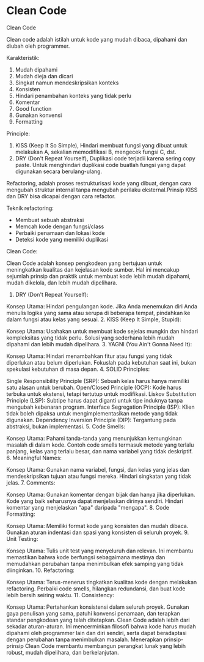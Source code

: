 # Clean Code

Clean Code

Clean code adalah istilah untuk kode yang mudah dibaca, dipahami dan diubah  oleh programmer. 

Karakteristik:
1. Mudah dipahami
2. Mudah dieja dan dicari
3. Singkat namun mendeskripsikan konteks
4. Konsisten
5. Hindari penambahan konteks yang tidak perlu
6. Komentar
7. Good function
8. Gunakan konvensi
9. Formatting

Principle:
1. KISS (Keep It So Simple), Hindari membuat fungsi yang dibuat untuk melakukan A, sekalian memodifikasi B, mengecek fungsi C, dst.
2. DRY (Don't Repeat Yourself), Duplikasi code terjadii karena sering copy paste. Untuk menghindari duplikasi code buatlah fungsi yang dapat digunakan secara berulang-ulang.

Refactoring, adalah proses restrukturisasi kode yang dibuat, dengan cara mengubah struktur internal tanpa mengubah perilaku eksternal.Prinsip KISS dan DRY bisa dicapai dengan cara refactor.

Teknik refactoring:

- Membuat sebuah abstraksi
- Memcah kode dengan fungsi/class
- Perbaiki penamaan dan lokasi kode
- Deteksi kode yang memiliki duplikasi

Clean Code:

Clean Code adalah konsep pengkodean yang bertujuan untuk meningkatkan kualitas dan kejelasan kode sumber. Hal ini mencakup sejumlah prinsip dan praktik untuk membuat kode lebih mudah dipahami, mudah dikelola, dan lebih mudah dipelihara.

1. DRY (Don't Repeat Yourself):

Konsep Utama: Hindari pengulangan kode. Jika Anda menemukan diri Anda menulis logika yang sama atau serupa di beberapa tempat, pindahkan ke dalam fungsi atau kelas yang sesuai.
2. KISS (Keep It Simple, Stupid):

Konsep Utama: Usahakan untuk membuat kode sejelas mungkin dan hindari kompleksitas yang tidak perlu. Solusi yang sederhana lebih mudah dipahami dan lebih mudah dipelihara.
3. YAGNI (You Ain't Gonna Need It):

Konsep Utama: Hindari menambahkan fitur atau fungsi yang tidak diperlukan atau belum diperlukan. Fokuslah pada kebutuhan saat ini, bukan spekulasi kebutuhan di masa depan.
4. SOLID Principles:

Single Responsibility Principle (SRP): Sebuah kelas harus hanya memiliki satu alasan untuk berubah.
Open/Closed Principle (OCP): Kode harus terbuka untuk ekstensi, tetapi tertutup untuk modifikasi.
Liskov Substitution Principle (LSP): Subtipe harus dapat diganti untuk tipe induknya tanpa mengubah kebenaran program.
Interface Segregation Principle (ISP): Klien tidak boleh dipaksa untuk mengimplementasikan metode yang tidak digunakan.
Dependency Inversion Principle (DIP): Tergantung pada abstraksi, bukan implementasi.
5. Code Smells:

Konsep Utama: Pahami tanda-tanda yang menunjukkan kemungkinan masalah di dalam kode. Contoh code smells termasuk metode yang terlalu panjang, kelas yang terlalu besar, dan nama variabel yang tidak deskriptif.
6. Meaningful Names:

Konsep Utama: Gunakan nama variabel, fungsi, dan kelas yang jelas dan mendeskripsikan tujuan atau fungsi mereka. Hindari singkatan yang tidak jelas.
7. Comments:

Konsep Utama: Gunakan komentar dengan bijak dan hanya jika diperlukan. Kode yang baik seharusnya dapat menjelaskan dirinya sendiri. Hindari komentar yang menjelaskan "apa" daripada "mengapa".
8. Code Formatting:

Konsep Utama: Memiliki format kode yang konsisten dan mudah dibaca. Gunakan aturan indentasi dan spasi yang konsisten di seluruh proyek.
9. Unit Testing:

Konsep Utama: Tulis unit test yang menyeluruh dan relevan. Ini membantu memastikan bahwa kode berfungsi sebagaimana mestinya dan memudahkan perubahan tanpa menimbulkan efek samping yang tidak diinginkan.
10. Refactoring:

Konsep Utama: Terus-menerus tingkatkan kualitas kode dengan melakukan refactoring. Perbaiki code smells, hilangkan redundansi, dan buat kode lebih bersih seiring waktu.
11. Consistency:

Konsep Utama: Pertahankan konsistensi dalam seluruh proyek. Gunakan gaya penulisan yang sama, patuhi konvensi penamaan, dan terapkan standar pengkodean yang telah ditetapkan.
Clean Code adalah lebih dari sekadar aturan-aturan. Ini mencerminkan filosofi bahwa kode harus mudah dipahami oleh programmer lain dan diri sendiri, serta dapat beradaptasi dengan perubahan tanpa menimbulkan masalah. Menerapkan prinsip-prinsip Clean Code membantu membangun perangkat lunak yang lebih robust, mudah dipelihara, dan berkelanjutan.